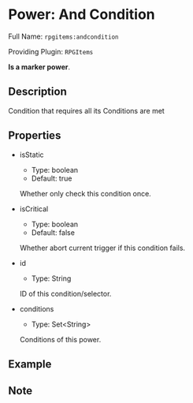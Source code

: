 # Power: And Condition

<!-- This file is generated ingame by `/rpgitem gen-wiki`. -->
<!-- Please only edit between "beginCustomXXXX" and "endCustomXXXX".  -->
<!-- If you want to edit description of this power or property, -->
<!-- please edit corresponding section in "resources/lang/en_US.yml" -->

Full Name: `rpgitems:andcondition`

Providing Plugin: `RPGItems`

**Is a marker power**.

<!-- beginCustomHeader -->
<!-- endCustomHeader -->

## Description

Condition that requires all its Conditions are met
<!-- beginCustomDescription -->
<!-- endCustomDescription -->

## Properties

* isStatic

  * Type: boolean
  * Default: true

  Whether only check this condition once.

* isCritical

  * Type: boolean
  * Default: false

  Whether abort current trigger if this condition fails.

* id

  * Type: String

  ID of this condition/selector.

* conditions

  * Type: Set&lt;String&gt;

  Conditions of this power.

<!-- beginCustomProperties -->
<!-- endCustomProperties -->

## Example

<!-- beginCustomExample -->
<!-- endCustomExample -->

## Note

<!-- beginCustomNote -->
<!-- endCustomNote -->